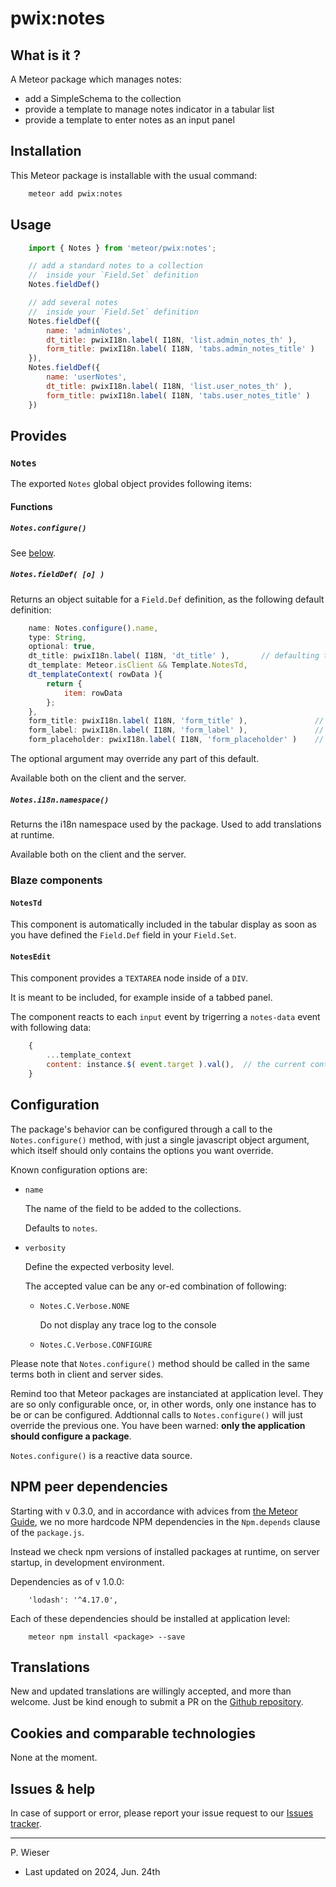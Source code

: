 # pwix:notes

## What is it ?

A Meteor package which manages notes:

- add a SimpleSchema to the collection
- provide a template to manage notes indicator in a tabular list
- provide a template to enter notes as an input panel

## Installation

This Meteor package is installable with the usual command:

```sh
    meteor add pwix:notes
```

## Usage

```js
    import { Notes } from 'meteor/pwix:notes';

    // add a standard notes to a collection
    //  inside your `Field.Set` definition
    Notes.fieldDef()

    // add several notes
    //  inside your `Field.Set` definition
    Notes.fieldDef({
        name: 'adminNotes',
        dt_title: pwixI18n.label( I18N, 'list.admin_notes_th' ),
        form_title: pwixI18n.label( I18N, 'tabs.admin_notes_title' )
    }),
    Notes.fieldDef({
        name: 'userNotes',
        dt_title: pwixI18n.label( I18N, 'list.user_notes_th' ),
        form_title: pwixI18n.label( I18N, 'tabs.user_notes_title' )
    })
```

## Provides

### `Notes`

The exported `Notes` global object provides following items:

#### Functions

##### `Notes.configure()`

See [below](#configuration).

##### `Notes.fieldDef( [o] )`

Returns an object suitable for a `Field.Def` definition, as the following default definition:

```js
    name: Notes.configure().name,
    type: String,
    optional: true,
    dt_title: pwixI18n.label( I18N, 'dt_title' ),       // defaulting to 'Notes'
    dt_template: Meteor.isClient && Template.NotesTd,
    dt_templateContext( rowData ){
        return {
            item: rowData
        };
    },
    form_title: pwixI18n.label( I18N, 'form_title' ),               // to caller disposition, the title of a nav tab for example
    form_label: pwixI18n.label( I18N, 'form_label' ),               // the label on the left column of the NotesEdit input table
    form_placeholder: pwixI18n.label( I18N, 'form_placeholder' )    // the corresponding placeholder
```

The optional argument may override any part of this default.

Available both on the client and the server.

##### `Notes.i18n.namespace()`

Returns the i18n namespace used by the package. Used to add translations at runtime.

Available both on the client and the server.

### Blaze components

#### `NotesTd`

This component is automatically included in the tabular display as soon as you have defined the `Field.Def` field in your `Field.Set`.

#### `NotesEdit`

This component provides a `TEXTAREA` node inside of a `DIV`.

It is meant to be included, for example inside of a tabbed panel.

The component reacts to each `input` event by trigerring a `notes-data` event with following data:

```js
    {
        ...template_context
        content: instance.$( event.target ).val(),  // the current content of the textarea
    }
```

## Configuration

The package's behavior can be configured through a call to the `Notes.configure()` method, with just a single javascript object argument, which itself should only contains the options you want override.

Known configuration options are:

- `name`

    The name of the field to be added to the collections.

    Defaults to `notes`.

- `verbosity`

    Define the expected verbosity level.

    The accepted value can be any or-ed combination of following:

    - `Notes.C.Verbose.NONE`

        Do not display any trace log to the console

    - `Notes.C.Verbose.CONFIGURE`

Please note that `Notes.configure()` method should be called in the same terms both in client and server sides.

Remind too that Meteor packages are instanciated at application level. They are so only configurable once, or, in other words, only one instance has to be or can be configured. Addtionnal calls to `Notes.configure()` will just override the previous one. You have been warned: **only the application should configure a package**.

`Notes.configure()` is a reactive data source.

## NPM peer dependencies

Starting with v 0.3.0, and in accordance with advices from [the Meteor Guide](https://guide.meteor.com/writing-atmosphere-packages.html#peer-npm-dependencies), we no more hardcode NPM dependencies in the `Npm.depends` clause of the `package.js`.

Instead we check npm versions of installed packages at runtime, on server startup, in development environment.

Dependencies as of v 1.0.0:
```
    'lodash': '^4.17.0',
```

Each of these dependencies should be installed at application level:
```
    meteor npm install <package> --save
```

## Translations

New and updated translations are willingly accepted, and more than welcome. Just be kind enough to submit a PR on the [Github repository](https://github.com/trychlos/pwix-notes/pulls).

## Cookies and comparable technologies

None at the moment.

## Issues & help

In case of support or error, please report your issue request to our [Issues tracker](https://github.com/trychlos/pwix-blaze-layout/issues).

---
P. Wieser
- Last updated on 2024, Jun. 24th
